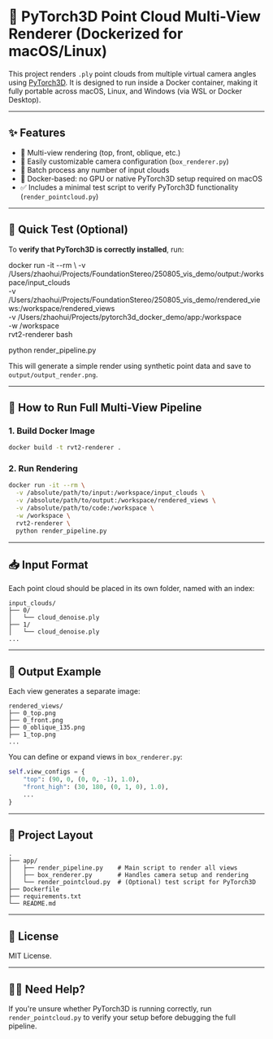 
# 🧱 PyTorch3D Point Cloud Multi-View Renderer (Dockerized for macOS/Linux)

This project renders `.ply` point clouds from multiple virtual camera angles using [PyTorch3D](https://pytorch3d.org/). It is designed to run inside a Docker container, making it fully portable across macOS, Linux, and Windows (via WSL or Docker Desktop).

---

## ✨ Features

- 🔭 Multi-view rendering (top, front, oblique, etc.)
- 📸 Easily customizable camera configuration (`box_renderer.py`)
- 📁 Batch process any number of input clouds
- 🐳 Docker-based: no GPU or native PyTorch3D setup required on macOS
- ✅ Includes a minimal test script to verify PyTorch3D functionality (`render_pointcloud.py`)

---

## 🧪 Quick Test (Optional)

To **verify that PyTorch3D is correctly installed**, run:

docker run -it --rm \ 
  -v /Users/zhaohui/Projects/FoundationStereo/250805_vis_demo/output:/workspace/input_clouds \
  -v /Users/zhaohui/Projects/FoundationStereo/250805_vis_demo/rendered_views:/workspace/rendered_views \
  -v /Users/zhaohui/Projects/pytorch3d_docker_demo/app:/workspace \
  -w /workspace \
  rvt2-renderer bash

python render_pipeline.py


This will generate a simple render using synthetic point data and save to `output/output_render.png`.

---

## 🚀 How to Run Full Multi-View Pipeline

### 1. Build Docker Image

```bash
docker build -t rvt2-renderer .
```

### 2. Run Rendering

```bash
docker run -it --rm \
  -v /absolute/path/to/input:/workspace/input_clouds \
  -v /absolute/path/to/output:/workspace/rendered_views \
  -v /absolute/path/to/code:/workspace \
  -w /workspace \
  rvt2-renderer \
  python render_pipeline.py
```

---

## 📥 Input Format

Each point cloud should be placed in its own folder, named with an index:

```
input_clouds/
├── 0/
│   └── cloud_denoise.ply
├── 1/
│   └── cloud_denoise.ply
...
```

---

## 📸 Output Example

Each view generates a separate image:

```
rendered_views/
├── 0_top.png
├── 0_front.png
├── 0_oblique_135.png
├── 1_top.png
...
```

You can define or expand views in `box_renderer.py`:

```python
self.view_configs = {
    "top": (90, 0, (0, 0, -1), 1.0),
    "front_high": (30, 180, (0, 1, 0), 1.0),
    ...
}
```

---

## 🧱 Project Layout

```
.
├── app/
│   ├── render_pipeline.py    # Main script to render all views
│   ├── box_renderer.py       # Handles camera setup and rendering
│   └── render_pointcloud.py  # (Optional) test script for PyTorch3D
├── Dockerfile
├── requirements.txt
└── README.md
```

---

## 📄 License

MIT License.

---

## 🙋‍♂️ Need Help?

If you're unsure whether PyTorch3D is running correctly, run `render_pointcloud.py` to verify your setup before debugging the full pipeline.

